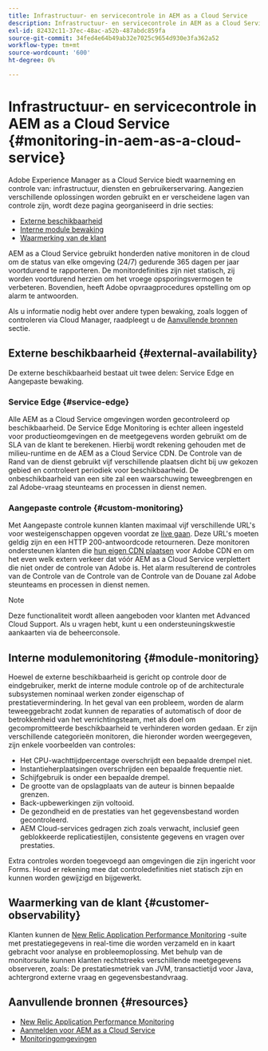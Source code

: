 ```yaml
---
title: Infrastructuur- en servicecontrole in AEM as a Cloud Service
description: Infrastructuur- en servicecontrole in AEM as a Cloud Service
exl-id: 82432c11-37ec-48ac-a52b-487abdc859fa
source-git-commit: 34fed4e64b49ab32e7025c9654d930e3fa362a52
workflow-type: tm+mt
source-wordcount: '600'
ht-degree: 0%

---
```


# Infrastructuur- en servicecontrole in AEM as a Cloud Service {#monitoring-in-aem-as-a-cloud-service}

Adobe Experience Manager as a Cloud Service biedt waarneming en controle van: infrastructuur, diensten en gebruikerservaring. Aangezien verschillende oplossingen worden gebruikt en er verscheidene lagen van controle zijn, wordt deze pagina georganiseerd in drie secties:

* [Externe beschikbaarheid](#external-availability)
* [Interne module bewaking](#module-monitoring)
* [Waarmerking van de klant](#customer-observability)

AEM as a Cloud Service gebruikt honderden native monitoren in de cloud om de status van elke omgeving (24/7) gedurende 365 dagen per jaar voortdurend te rapporteren. De monitordefinities zijn niet statisch, zij worden voortdurend herzien om het vroege opsporingsvermogen te verbeteren. Bovendien, heeft Adobe opvraagprocedures opstelling om op alarm te antwoorden.

Als u informatie nodig hebt over andere typen bewaking, zoals loggen of controleren via Cloud Manager, raadpleegt u de [Aanvullende bronnen](#resources) sectie.

## Externe beschikbaarheid {#external-availability}

De externe beschikbaarheid bestaat uit twee delen: Service Edge en Aangepaste bewaking.

### Service Edge {#service-edge}

Alle AEM as a Cloud Service omgevingen worden gecontroleerd op beschikbaarheid. De Service Edge Monitoring is echter alleen ingesteld voor productieomgevingen en de meetgegevens worden gebruikt om de SLA van de klant te berekenen. Hierbij wordt rekening gehouden met de milieu-runtime en de AEM as a Cloud Service CDN. De Controle van de Rand van de dienst gebruikt vijf verschillende plaatsen dicht bij uw gekozen gebied en controleert periodiek voor beschikbaarheid. De onbeschikbaarheid van een site zal een waarschuwing teweegbrengen en zal Adobe-vraag steunteams en processen in dienst nemen.

### Aangepaste controle {#custom-monitoring}

Met Aangepaste controle kunnen klanten maximaal vijf verschillende URL&#39;s voor westeigenschappen opgeven voordat ze [live gaan](/help/journey-migration/go-live.md). Deze URL&#39;s moeten geldig zijn en een HTTP 200-antwoordcode retourneren. Deze monitoren ondersteunen klanten die [hun eigen CDN plaatsen](/help/implementing/dispatcher/cdn.md#point-to-point-CDN) voor Adobe CDN en om het even welk extern verkeer dat vóór AEM as a Cloud Service verplettert die niet onder de controle van Adobe is. Het alarm resulterend de controles van de Controle van de Controle van de Controle van de Douane zal Adobe steunteams en processen in dienst nemen.

>[!NOTE]
>
> Deze functionaliteit wordt alleen aangeboden voor klanten met Advanced Cloud Support. Als u vragen hebt, kunt u een ondersteuningskwestie aankaarten via de beheerconsole.

## Interne modulemonitoring {#module-monitoring}

Hoewel de externe beschikbaarheid is gericht op controle door de eindgebruiker, merkt de interne module controle op of de architecturale subsystemen nominaal werken zonder eigenschap of prestatievermindering. In het geval van een probleem, worden de alarm teweeggebracht zodat kunnen de reparaties of automatisch of door de betrokkenheid van het verrichtingsteam, met als doel om gecompromitteerde beschikbaarheid te verhinderen worden gedaan. Er zijn verschillende categorieën monitoren, die hieronder worden weergegeven, zijn enkele voorbeelden van controles:

* Het CPU-wachttijdpercentage overschrijdt een bepaalde drempel niet.
* Instantieherplaatsingen overschrijden een bepaalde frequentie niet.
* Schijfgebruik is onder een bepaalde drempel.
* De grootte van de opslagplaats van de auteur is binnen bepaalde grenzen.
* Back-upbewerkingen zijn voltooid.
* De gezondheid en de prestaties van het gegevensbestand worden gecontroleerd.
* AEM Cloud-services gedragen zich zoals verwacht, inclusief geen geblokkeerde replicatiestijlen, consistente gegevens en vragen over prestaties.

Extra controles worden toegevoegd aan omgevingen die zijn ingericht voor Forms. Houd er rekening mee dat controledefinities niet statisch zijn en kunnen worden gewijzigd en bijgewerkt.

## Waarmerking van de klant {#customer-observability}

Klanten kunnen de [New Relic Application Performance Monitoring](https://experienceleague.adobe.com/docs/experience-manager-cloud-service/content/implementing/using-cloud-manager/user-access-new-relic.html) -suite met prestatiegegevens in real-time die worden verzameld en in kaart gebracht voor analyse en probleemoplossing. Met behulp van de monitorsuite kunnen klanten rechtstreeks verschillende meetgegevens observeren, zoals: De prestatiesmetriek van JVM, transactietijd voor Java, achtergrond externe vraag en gegevensbestandvraag.

## Aanvullende bronnen {#resources}

* [New Relic Application Performance Monitoring](https://experienceleague.adobe.com/docs/experience-manager-cloud-service/content/implementing/using-cloud-manager/user-access-new-relic.html)
* [Aanmelden voor AEM as a Cloud Service](https://experienceleague.adobe.com/docs/experience-manager-cloud-service/content/implementing/developing/logging.html)
* [Monitoringomgevingen](https://experienceleague.adobe.com/docs/experience-manager-cloud-manager/content/using/monitoring-environments.html)

